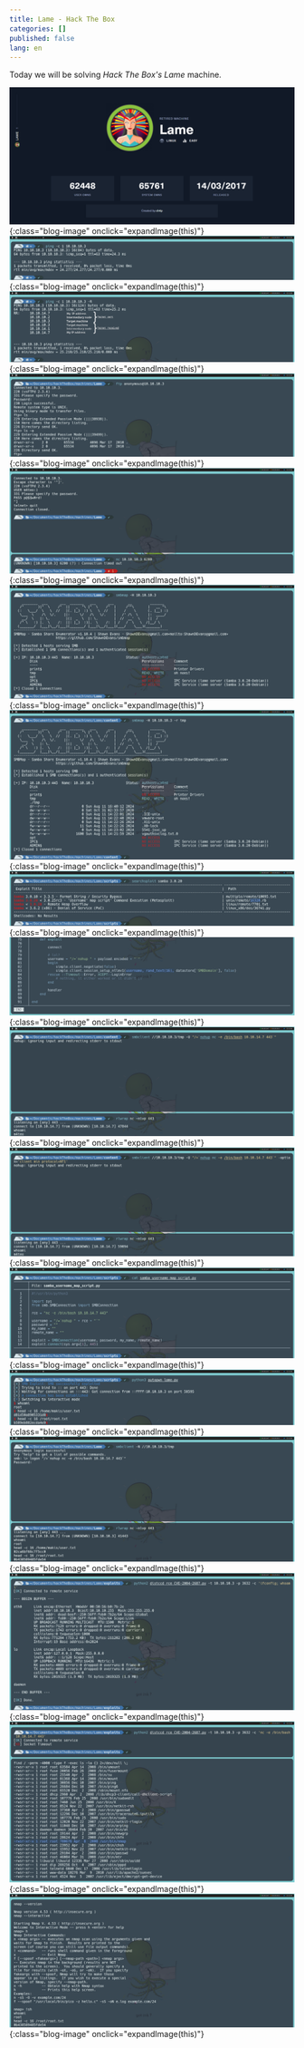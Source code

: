 ```yaml
---
title: Lame - Hack The Box
categories: []
published: false
lang: en
---
```


Today we will be solving _Hack The Box's_ _Lame_ machine.

![](https://raw.githubusercontent.com/MateoNitro550/MateoNitro550.github.io/main/assets/2024-09-09-Lame-Hack-The-Box/1.png){:class="blog-image" onclick="expandImage(this)"}
![](https://raw.githubusercontent.com/MateoNitro550/MateoNitro550.github.io/main/assets/2024-09-09-Lame-Hack-The-Box/2.png){:class="blog-image" onclick="expandImage(this)"}
![](https://raw.githubusercontent.com/MateoNitro550/MateoNitro550.github.io/main/assets/2024-09-09-Lame-Hack-The-Box/3b.png){:class="blog-image" onclick="expandImage(this)"}
![](https://raw.githubusercontent.com/MateoNitro550/MateoNitro550.github.io/main/assets/2024-09-09-Lame-Hack-The-Box/4.png){:class="blog-image" onclick="expandImage(this)"}
![](https://raw.githubusercontent.com/MateoNitro550/MateoNitro550.github.io/main/assets/2024-09-09-Lame-Hack-The-Box/5.png){:class="blog-image" onclick="expandImage(this)"}
![](https://raw.githubusercontent.com/MateoNitro550/MateoNitro550.github.io/main/assets/2024-09-09-Lame-Hack-The-Box/6.png){:class="blog-image" onclick="expandImage(this)"}
![](https://raw.githubusercontent.com/MateoNitro550/MateoNitro550.github.io/main/assets/2024-09-09-Lame-Hack-The-Box/7.png){:class="blog-image" onclick="expandImage(this)"}
![](https://raw.githubusercontent.com/MateoNitro550/MateoNitro550.github.io/main/assets/2024-09-09-Lame-Hack-The-Box/8.png){:class="blog-image" onclick="expandImage(this)"}
![](https://raw.githubusercontent.com/MateoNitro550/MateoNitro550.github.io/main/assets/2024-09-09-Lame-Hack-The-Box/9.png){:class="blog-image" onclick="expandImage(this)"}
![](https://raw.githubusercontent.com/MateoNitro550/MateoNitro550.github.io/main/assets/2024-09-09-Lame-Hack-The-Box/10.png){:class="blog-image" onclick="expandImage(this)"}
![](https://raw.githubusercontent.com/MateoNitro550/MateoNitro550.github.io/main/assets/2024-09-09-Lame-Hack-The-Box/11.png){:class="blog-image" onclick="expandImage(this)"}
![](https://raw.githubusercontent.com/MateoNitro550/MateoNitro550.github.io/main/assets/2024-09-09-Lame-Hack-The-Box/12.png){:class="blog-image" onclick="expandImage(this)"}
![](https://raw.githubusercontent.com/MateoNitro550/MateoNitro550.github.io/main/assets/2024-09-09-Lame-Hack-The-Box/13.png){:class="blog-image" onclick="expandImage(this)"}
![](https://raw.githubusercontent.com/MateoNitro550/MateoNitro550.github.io/main/assets/2024-09-09-Lame-Hack-The-Box/14.png){:class="blog-image" onclick="expandImage(this)"}
![](https://raw.githubusercontent.com/MateoNitro550/MateoNitro550.github.io/main/assets/2024-09-09-Lame-Hack-The-Box/15.png){:class="blog-image" onclick="expandImage(this)"}
![](https://raw.githubusercontent.com/MateoNitro550/MateoNitro550.github.io/main/assets/2024-09-09-Lame-Hack-The-Box/16.png){:class="blog-image" onclick="expandImage(this)"}
![](https://raw.githubusercontent.com/MateoNitro550/MateoNitro550.github.io/main/assets/2024-09-09-Lame-Hack-The-Box/17.png){:class="blog-image" onclick="expandImage(this)"}
